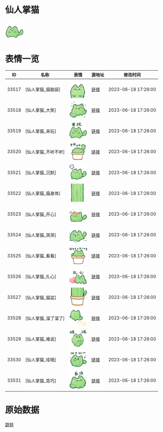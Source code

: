 # 仙人掌猫

<img src="./cover.png" height="60" alt="cover" />

# 表情一览

|ID|名称|表情|源地址|修改时间|
|----|----|----|----|----|
|33517|[仙人掌猫_猫脑袋]|<img src="./pic/033517_%5B仙人掌猫_猫脑袋%5D.png" height="60" alt="猫脑袋"/>|[链接](https://i0.hdslb.com/bfs/garb/4812c8d747ae7bb7ec1b5287c133967052ce603f.png)|2023-06-18 17:26:00|
|33518|[仙人掌猫_大笑]|<img src="./pic/033518_%5B仙人掌猫_大笑%5D.png" height="60" alt="大笑"/>|[链接](https://i0.hdslb.com/bfs/garb/ad5df2fcfe630ad66fb0bfd990c21f079b3f49ce.png)|2023-06-18 17:26:00|
|33519|[仙人掌猫_来玩]|<img src="./pic/033519_%5B仙人掌猫_来玩%5D.png" height="60" alt="来玩"/>|[链接](https://i0.hdslb.com/bfs/garb/b8d967012e1bc27a96542435cabc71de3c914f50.png)|2023-06-18 17:26:00|
|33520|[仙人掌猫_不听不听]|<img src="./pic/033520_%5B仙人掌猫_不听不听%5D.png" height="60" alt="不听不听"/>|[链接](https://i0.hdslb.com/bfs/garb/099c92cf327e712ddd050aa1b21c7c21010d3660.png)|2023-06-18 17:26:00|
|33521|[仙人掌猫_沉默]|<img src="./pic/033521_%5B仙人掌猫_沉默%5D.png" height="60" alt="沉默"/>|[链接](https://i0.hdslb.com/bfs/garb/4db7fb718bf746a704c489148ad2cb4a5a69a34b.png)|2023-06-18 17:26:00|
|33522|[仙人掌猫_猫身体]|<img src="./pic/033522_%5B仙人掌猫_猫身体%5D.png" height="60" alt="猫身体"/>|[链接](https://i0.hdslb.com/bfs/garb/e7808cac6e5a178ba2096cfff87b34800fff668d.png)|2023-06-18 17:26:00|
|33523|[仙人掌猫_开心]|<img src="./pic/033523_%5B仙人掌猫_开心%5D.png" height="60" alt="开心"/>|[链接](https://i0.hdslb.com/bfs/garb/8a2c0d0fa8c70a5a5279a09423722636332b6b4a.png)|2023-06-18 17:26:00|
|33524|[仙人掌猫_哭哭]|<img src="./pic/033524_%5B仙人掌猫_哭哭%5D.png" height="60" alt="哭哭"/>|[链接](https://i0.hdslb.com/bfs/garb/8701f83b84809183b6ea6e4d05e4dcbc0e10e32e.png)|2023-06-18 17:26:00|
|33525|[仙人掌猫_看看]|<img src="./pic/033525_%5B仙人掌猫_看看%5D.png" height="60" alt="看看"/>|[链接](https://i0.hdslb.com/bfs/garb/3b80f6b70587e8658b5bdc442afd0e130823e448.png)|2023-06-18 17:26:00|
|33526|[仙人掌猫_扎心]|<img src="./pic/033526_%5B仙人掌猫_扎心%5D.png" height="60" alt="扎心"/>|[链接](https://i0.hdslb.com/bfs/garb/7ef8e76c3b49877afeaa84d26d76e6ef81ea8b5b.png)|2023-06-18 17:26:00|
|33527|[仙人掌猫_猫盆]|<img src="./pic/033527_%5B仙人掌猫_猫盆%5D.png" height="60" alt="猫盆"/>|[链接](https://i0.hdslb.com/bfs/garb/532c95b672d1b238770a29144201feb4a7cecd9e.png)|2023-06-18 17:26:00|
|33528|[仙人掌猫_溜了溜了]|<img src="./pic/033528_%5B仙人掌猫_溜了溜了%5D.png" height="60" alt="溜了溜了"/>|[链接](https://i0.hdslb.com/bfs/garb/583ce39324c9b2d59d5a9283b3acd224960ee26c.png)|2023-06-18 17:26:00|
|33529|[仙人掌猫_难说]|<img src="./pic/033529_%5B仙人掌猫_难说%5D.png" height="60" alt="难说"/>|[链接](https://i0.hdslb.com/bfs/garb/59ce07f6614a87b4923225de3c1a361980098814.png)|2023-06-18 17:26:00|
|33530|[仙人掌猫_哇哦]|<img src="./pic/033530_%5B仙人掌猫_哇哦%5D.png" height="60" alt="哇哦"/>|[链接](https://i0.hdslb.com/bfs/garb/d80023a5712d204ab4f61c0887040dbd80400bf8.png)|2023-06-18 17:26:00|
|33531|[仙人掌猫_乖巧]|<img src="./pic/033531_%5B仙人掌猫_乖巧%5D.png" height="60" alt="乖巧"/>|[链接](https://i0.hdslb.com/bfs/garb/550dc7645b33b96ae96623ae6a2f1e86452f0cb3.png)|2023-06-18 17:26:00|

# 原始数据

[跳转](./raw.json)

